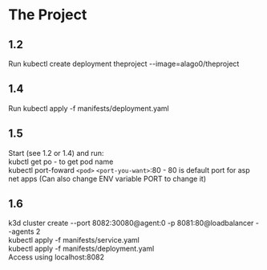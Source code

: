 # The Project

## 1.2
Run kubectl create deployment theproject --image=alago0/theproject

## 1.4
Run kubectl apply -f manifests/deployment.yaml

## 1.5
Start (see 1.2 or 1.4) and run: <br />
kubctl get po - to get pod name <br />
kubectl port-foward `<pod>` `<port-you-want>`:80 - 80 is default port for asp net apps (Can also change ENV variable PORT to change it)

## 1.6
k3d cluster create --port 8082:30080@agent:0 -p 8081:80@loadbalancer --agents 2 <br />
kubectl apply -f manifests/service.yaml <br />
kubectl apply -f manifests/deployment.yaml <br />
Access using localhost:8082